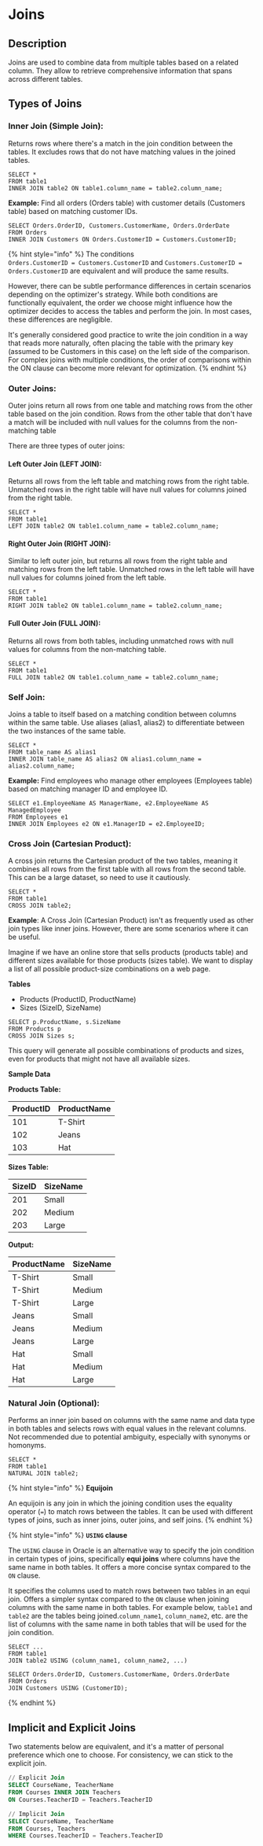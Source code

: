 # Joins

## Description

Joins are used to combine data from multiple tables based on a related column. They allow to retrieve comprehensive information that spans across different tables.

## **Types of Joins**

### **Inner Join (Simple Join):**

Returns rows where there's a match in the join condition between the tables. It excludes rows that do not have matching values in the joined tables.

```
SELECT *
FROM table1
INNER JOIN table2 ON table1.column_name = table2.column_name;
```

**Example:** Find all orders (Orders table) with customer details (Customers table) based on matching customer IDs.

```
SELECT Orders.OrderID, Customers.CustomerName, Orders.OrderDate
FROM Orders
INNER JOIN Customers ON Orders.CustomerID = Customers.CustomerID;
```

{% hint style="info" %}
The conditions\
`Orders.CustomerID = Customers.CustomerID` and `Customers.CustomerID = Orders.CustomerID` are equivalent and will produce the same results.

However, there can be subtle performance differences in certain scenarios depending on the optimizer's strategy. While both conditions are functionally equivalent, the order we choose might influence how the optimizer decides to access the tables and perform the join. In most cases, these differences are negligible.

It's generally considered good practice to write the join condition in a way that reads more naturally, often placing the table with the primary key (assumed to be Customers in this case) on the left side of the comparison. For complex joins with multiple conditions, the order of comparisons within the ON clause can become more relevant for optimization.
{% endhint %}

### **Outer Joins:**

Outer joins return all rows from one table and matching rows from the other table based on the join condition. Rows from the other table that don't have a match will be included with null values for the columns from the non-matching table

There are three types of outer joins:

#### **Left Outer Join (LEFT JOIN):**

Returns all rows from the left table and matching rows from the right table. Unmatched rows in the right table will have null values for columns joined from the right table.

```
SELECT *
FROM table1
LEFT JOIN table2 ON table1.column_name = table2.column_name;
```

#### **Right Outer Join (RIGHT JOIN):**

Similar to left outer join, but returns all rows from the right table and matching rows from the left table. Unmatched rows in the left table will have null values for columns joined from the left table.

```
SELECT *
FROM table1
RIGHT JOIN table2 ON table1.column_name = table2.column_name;
```

#### **Full Outer Join (FULL JOIN):**

Returns all rows from both tables, including unmatched rows with null values for columns from the non-matching table.

```
SELECT *
FROM table1
FULL JOIN table2 ON table1.column_name = table2.column_name;
```

### **Self Join:**

Joins a table to itself based on a matching condition between columns within the same table. Use aliases (alias1, alias2) to differentiate between the two instances of the same table.

```
SELECT *
FROM table_name AS alias1
INNER JOIN table_name AS alias2 ON alias1.column_name = alias2.column_name;
```

**Example:** Find employees who manage other employees (Employees table) based on matching manager ID and employee ID.

```
SELECT e1.EmployeeName AS ManagerName, e2.EmployeeName AS ManagedEmployee
FROM Employees e1
INNER JOIN Employees e2 ON e1.ManagerID = e2.EmployeeID;
```

### **Cross Join (Cartesian Product):**

A cross join returns the Cartesian product of the two tables, meaning it combines all rows from the first table with all rows from the second table. This can be a large dataset, so need to use it cautiously.

```
SELECT *
FROM table1
CROSS JOIN table2;
```

**Example**: A Cross Join (Cartesian Product) isn't as frequently used as other join types like inner joins. However, there are some scenarios where it can be useful.

Imagine if we have an online store that sells products (products table) and different sizes available for those products (sizes table). We want to display a list of all possible product-size combinations on a web page.

**Tables**

* Products (ProductID, ProductName)
* Sizes (SizeID, SizeName)

```
SELECT p.ProductName, s.SizeName
FROM Products p
CROSS JOIN Sizes s;
```

This query will generate all possible combinations of products and sizes, even for products that might not have all available sizes.

**Sample Data**

**Products Table:**

| ProductID | ProductName |
| --------- | ----------- |
| 101       | T-Shirt     |
| 102       | Jeans       |
| 103       | Hat         |

**Sizes Table:**

| SizeID | SizeName |
| ------ | -------- |
| 201    | Small    |
| 202    | Medium   |
| 203    | Large    |

**Output:**

| ProductName | SizeName |
| ----------- | -------- |
| T-Shirt     | Small    |
| T-Shirt     | Medium   |
| T-Shirt     | Large    |
| Jeans       | Small    |
| Jeans       | Medium   |
| Jeans       | Large    |
| Hat         | Small    |
| Hat         | Medium   |
| Hat         | Large    |

### **Natural Join (Optional):**

Performs an inner join based on columns with the same name and data type in both tables and selects rows with equal values in the relevant columns. Not recommended due to potential ambiguity, especially with synonyms or homonyms.

```
SELECT *
FROM table1
NATURAL JOIN table2;
```

{% hint style="info" %}
**Equijoin**

An equijoin is any join in which the joining condition uses the equality operator (`=`) to match rows between the tables. It can be used with different types of joins, such as inner joins, outer joins, and self joins.
{% endhint %}

{% hint style="info" %}
**`USING` clause**

The `USING` clause in Oracle is an alternative way to specify the join condition in certain types of joins, specifically **equi joins** where columns have the same name in both tables. It offers a more concise syntax compared to the `ON` clause.

It specifies the columns used to match rows between two tables in an equi join. Offers a simpler syntax compared to the `ON` clause when joining columns with the same name in both tables. For example below, `table1` and `table2` are the tables being joined.`column_name1`, `column_name2`, etc. are the list of columns with the same name in both tables that will be used for the join condition.

```
SELECT ...
FROM table1
JOIN table2 USING (column_name1, column_name2, ...)
```

```
SELECT Orders.OrderID, Customers.CustomerName, Orders.OrderDate
FROM Orders
JOIN Customers USING (CustomerID);
```
{% endhint %}

## Implicit and Explicit Joins

Two statements below are equivalent, and it's a matter of personal preference which one to choose. For consistency, we can stick to the explicit join.

```sql
// Explicit Join
SELECT CourseName, TeacherName
FROM Courses INNER JOIN Teachers
ON Courses.TeacherID = Teachers.TeacherID

// Implicit Join
SELECT CourseName, TeacherName
FROM Courses, Teachers
WHERE Courses.TeacherID = Teachers.TeacherID
```
